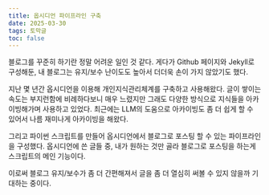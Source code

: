 ```yaml
---
title: 옵시디언 파이프라인 구축
date: 2025-03-30
tags: 토막글
toc: false
---
```

블로그를 꾸준히 하기란 정말 어려운 일인 것 같다.
게다가 Github 페이지와 Jekyll로 구성해둔, 내 블로그는 유지/보수 난이도도 높아서 더더욱 손이 가지 않았기도 했다.

지난 몇 년간 옵시디언을 이용해 개인지식관리체계를 구축하고 사용해왔다. 글이 쌓이는 속도는 부지런함에 비례하다보니 매우 느렸지만 그래도 다양한 방식으로 지식들을 아카이빙해가며 사용하고 있었다.
최근에는 LLM의 도움으로 아카이빙도 좀 더 쉽게 할 수 있어서 나름 재미나게 아카이빙을 해왔다.

그리고 파이썬 스크립트를 만들어 옵시디언에서 블로그로 포스팅 할 수 있는 파이프라인을 구성했다.
옵시디언에 쓴 글들 중, 내가 원하는 것만 골라 블로그로 포스팅을 하는게 스크립트의 메인 기능이다.

이로써 블로그 유지/보수가 좀 더 간편해져서 글을 좀 더 열심히 써볼 수 있지 않을까 기대하는 중이다.
